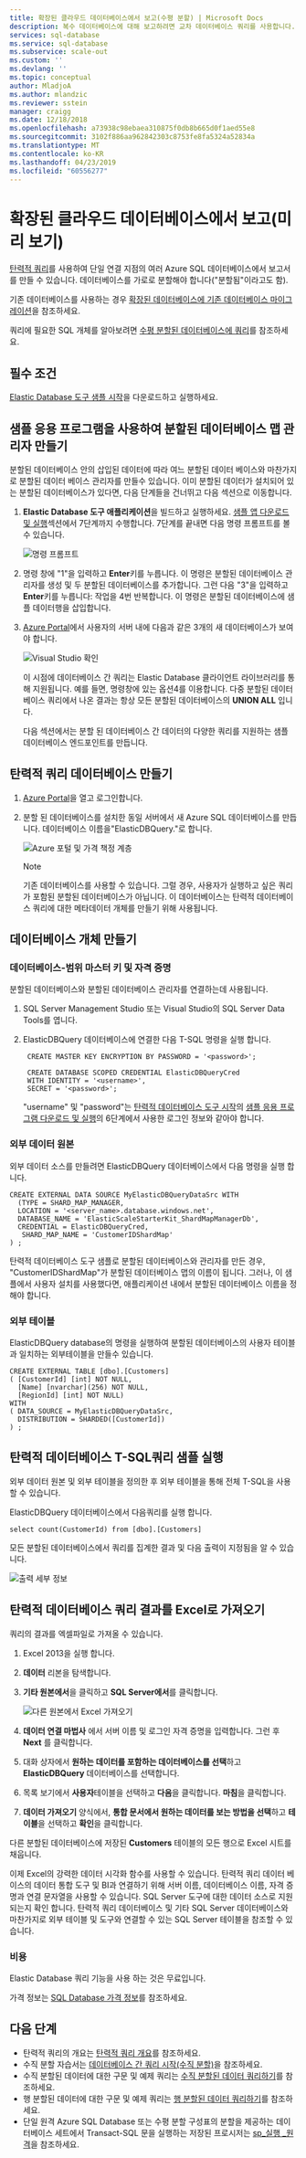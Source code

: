 ```yaml
---
title: 확장된 클라우드 데이터베이스에서 보고(수평 분할) | Microsoft Docs
description: 복수 데이터베이스에 대해 보고하려면 교차 데이터베이스 쿼리를 사용합니다.
services: sql-database
ms.service: sql-database
ms.subservice: scale-out
ms.custom: ''
ms.devlang: ''
ms.topic: conceptual
author: MladjoA
ms.author: mlandzic
ms.reviewer: sstein
manager: craigg
ms.date: 12/18/2018
ms.openlocfilehash: a73938c98ebaea310875f0db8b665d0f1aed55e8
ms.sourcegitcommit: 3102f886aa962842303c8753fe8fa5324a52834a
ms.translationtype: MT
ms.contentlocale: ko-KR
ms.lasthandoff: 04/23/2019
ms.locfileid: "60556277"
---
```

# <a name="report-across-scaled-out-cloud-databases-preview"></a>확장된 클라우드 데이터베이스에서 보고(미리 보기)

[탄력적 쿼리](sql-database-elastic-query-overview.md)를 사용하여 단일 연결 지점의 여러 Azure SQL 데이터베이스에서 보고서를 만들 수 있습니다. 데이터베이스를 가로로 분할해야 합니다("분할됨"이라고도 함).

기존 데이터베이스를 사용하는 경우 [확장된 데이터베이스에 기존 데이터베이스 마이그레이션](sql-database-elastic-convert-to-use-elastic-tools.md)을 참조하세요.

쿼리에 필요한 SQL 개체를 알아보려면 [수평 분할된 데이터베이스에 쿼리](sql-database-elastic-query-horizontal-partitioning.md)를 참조하세요.

## <a name="prerequisites"></a>필수 조건

[Elastic Database 도구 샘플 시작](sql-database-elastic-scale-get-started.md)을 다운로드하고 실행하세요.

## <a name="create-a-shard-map-manager-using-the-sample-app"></a>샘플 응용 프로그램을 사용하여 분할된 데이터베이스 맵 관리자 만들기
분할된 데이터베이스 안의 삽입된 데이터에 따라 여느 분할된 데이터 베이스와 마찬가지로 분할된 데이터 베이스 관리자를 만들수 있습니다. 이미 분할된 데이터가 설치되어 있는 분할된 데이터베이스가 있다면, 다음 단계들을 건너뛰고 다음 섹션으로 이동합니다.

1. **Elastic Database 도구 애플리케이션**을 빌드하고 실행하세요. [샘플 앱 다운로드 및 실행](sql-database-elastic-scale-get-started.md#download-and-run-the-sample-app)섹션에서 7단계까지 수행합니다. 7단계를 끝내면 다음 명령 프롬프트를 볼 수 있습니다.

    ![명령 프롬프트][1]
2. 명령 창에 "1"을 입력하고 **Enter**키를 누릅니다. 이 명령은 분할된 데이터베이스 관리자를 생성 및 두 분할된 데이터베이스를 추가합니다. 그런 다음 "3"을 입력하고 **Enter**키를 누릅니다: 작업을 4번 반복합니다. 이 명령은 분할된 데이터베이스에 샘플 데이터행을 삽입합니다.
3. [Azure Portal](https://portal.azure.com)에서 사용자의 서버 내에 다음과 같은 3개의 새 데이터베이스가 보여야 합니다.

   ![Visual Studio 확인][2]

   이 시점에 데이터베이스 간 쿼리는 Elastic Database 클라이언트 라이브러리를 통해 지원됩니다. 예를 들면, 명령창에 있는 옵션4를 이용합니다. 다중 분할된 데이터베이스 쿼리에서 나온 결과는 항상 모든 분할된 데이터베이스의 **UNION ALL** 입니다.

   다음 섹션에서는 분할 된 데이터베이스 간 데이터의 다양한 쿼리를 지원하는 샘플 데이터베이스 엔드포인트를 만듭니다.

## <a name="create-an-elastic-query-database"></a>탄력적 쿼리 데이터베이스 만들기
1. [Azure Portal](https://portal.azure.com)을 열고 로그인합니다.
2. 분할 된 데이터베이스를 설치한 동일 서버에서 새 Azure SQL 데이터베이스를 만듭니다. 데이터베이스 이름을"ElasticDBQuery."로 합니다.

    ![Azure 포털 및 가격 책정 계층][3]

    > [!NOTE]
    > 기존 데이터베이스를 사용할 수 있습니다. 그럴 경우, 사용자가 실행하고 싶은 쿼리가 포함된 분할된 데이터베이스가 아닙니다. 이 데이터베이스는 탄력적 데이터베이스 쿼리에 대한 메타데이터 개체를 만들기 위해 사용됩니다.
    >

## <a name="create-database-objects"></a>데이터베이스 개체 만들기
### <a name="database-scoped-master-key-and-credentials"></a>데이터베이스-범위 마스터 키 및 자격 증명
분할된 데이터베이스와 분할된 데이터베이스 관리자를 연결하는데 사용됩니다.

1. SQL Server Management Studio 또는 Visual Studio의 SQL Server Data Tools를 엽니다.
2. ElasticDBQuery 데이터베이스에 연결한 다음 T-SQL 명령을 실행 합니다.

        CREATE MASTER KEY ENCRYPTION BY PASSWORD = '<password>';

        CREATE DATABASE SCOPED CREDENTIAL ElasticDBQueryCred
        WITH IDENTITY = '<username>',
        SECRET = '<password>';

    "username" 및 "password"는 [탄력적 데이터베이스 도구 시작](sql-database-elastic-scale-get-started.md)의 [샘플 응용 프로그램 다운로드 및 실행](sql-database-elastic-scale-get-started.md#download-and-run-the-sample-app)의 6단계에서 사용한 로그인 정보와 같아야 합니다.

### <a name="external-data-sources"></a>외부 데이터 원본
외부 데이터 소스를 만들려면 ElasticDBQuery 데이터베이스에서 다음 명령을 실행 합니다.

    CREATE EXTERNAL DATA SOURCE MyElasticDBQueryDataSrc WITH
      (TYPE = SHARD_MAP_MANAGER,
      LOCATION = '<server_name>.database.windows.net',
      DATABASE_NAME = 'ElasticScaleStarterKit_ShardMapManagerDb',
      CREDENTIAL = ElasticDBQueryCred,
       SHARD_MAP_NAME = 'CustomerIDShardMap'
    ) ;

 탄력적 데이터베이스 도구 샘플로  분할된 데이터베이스와 관리자를 만든 경우, "CustomerIDShardMap"가 분할된 데이터베이스 맵의 이름이 됩니다. 그러나, 이 샘플에서 사용자 설치를 사용했다면, 애플리케이션 내에서 분할된 데이터베이스 이름을 정해야 합니다.

### <a name="external-tables"></a>외부 테이블
ElasticDBQuery database의 명령을 실행하여 분할된 데이터베이스의 사용자 테이블과 일치하는 외부테이블을 만들수 있습니다.

    CREATE EXTERNAL TABLE [dbo].[Customers]
    ( [CustomerId] [int] NOT NULL,
      [Name] [nvarchar](256) NOT NULL,
      [RegionId] [int] NOT NULL)
    WITH
    ( DATA_SOURCE = MyElasticDBQueryDataSrc,
      DISTRIBUTION = SHARDED([CustomerId])
    ) ;

## <a name="execute-a-sample-elastic-database-t-sql-query"></a>탄력적 데이터베이스 T-SQL쿼리 샘플 실행
외부 데이터 원본 및 외부 테이블을 정의한 후 외부 테이블을 통해 전체 T-SQL을 사용할 수 있습니다.

ElasticDBQuery 데이터베이스에서 다음쿼리를 실행 합니다.

    select count(CustomerId) from [dbo].[Customers]

모든 분할된 데이터베이스에서 쿼리를 집계한 결과 및 다음 출력이 지정됨을 알 수 있습니다.

![출력 세부 정보][4]

## <a name="import-elastic-database-query-results-to-excel"></a>탄력적 데이터베이스 쿼리 결과를 Excel로 가져오기
 쿼리의 결과를 엑셀파일로 가져올 수 있습니다.

1. Excel 2013을 실행 합니다.
2. **데이터** 리본을 탐색합니다.
3. **기타 원본에서**을 클릭하고 **SQL Server에서**를 클릭합니다.

   ![다른 원본에서 Excel 가져오기][5]
4. **데이터 연결 마법사** 에서 서버 이름 및 로그인 자격 증명을 입력합니다. 그런 후 **Next** 를 클릭합니다.
5. 대화 상자에서 **원하는 데이터를 포함하는 데이터베이스를 선택**하고 **ElasticDBQuery** 데이터베이스를 선택합니다.
6. 목록 보기에서 **사용자**테이블을 선택하고 **다음**을 클릭합니다. **마침**을 클릭합니다.
7. **데이터 가져오기** 양식에서, **통합 문서에서 원하는 데이터를 보는 방법을 선택**하고 **테이블**을 선택하고 **확인**을 클릭합니다.

다른 분할된 데이터베이스에 저장된 **Customers** 테이블의 모든 행으로 Excel 시트를 채웁니다.

이제 Excel의 강력한 데이터 시각화 함수를 사용할 수 있습니다. 탄력적 쿼리 데이터 베이스의 데이터 통합 도구 및 BI과 연결하기 위해 서버 이름, 데이터베이스 이름, 자격 증명과 연결 문자열을 사용할 수 있습니다. SQL Server 도구에 대한 데이터 소스로 지원 되는지 확인 합니다. 탄력적 쿼리 데이터베이스 및 기타 SQL Server 데이터베이스와 마찬가지로 외부 테이블 및 도구와 연결할 수 있는 SQL Server 테이블을 참조할 수 있습니다.

### <a name="cost"></a>비용
Elastic Database 쿼리 기능을 사용 하는 것은 무료입니다.

가격 정보는 [SQL Database 가격 정보](https://azure.microsoft.com/pricing/details/sql-database/)를 참조하세요.

## <a name="next-steps"></a>다음 단계

* 탄력적 쿼리의 개요는 [탄력적 쿼리 개요](sql-database-elastic-query-overview.md)를 참조하세요.
* 수직 분할 자습서는 [데이터베이스 간 쿼리 시작(수직 분할)](sql-database-elastic-query-getting-started-vertical.md)을 참조하세요.
* 수직 분할된 데이터에 대한 구문 및 예제 쿼리는 [수직 분할된 데이터 쿼리하기](sql-database-elastic-query-vertical-partitioning.md)를 참조하세요.
* 행 분할된 데이터에 대한 구문 및 예제 쿼리는 [행 분할된 데이터 쿼리하기](sql-database-elastic-query-horizontal-partitioning.md)를 참조하세요.
* 단일 원격 Azure SQL Database 또는 수평 분할 구성표의 분할을 제공하는 데이터베이스 세트에서 Transact-SQL 문을 실행하는 저장된 프로시저는 [sp\_실행 \_원격](https://msdn.microsoft.com/library/mt703714)을 참조하세요.


<!--Image references-->
[1]: ./media/sql-database-elastic-query-getting-started/cmd-prompt.png
[2]: ./media/sql-database-elastic-query-getting-started/portal.png
[3]: ./media/sql-database-elastic-query-getting-started/tiers.png
[4]: ./media/sql-database-elastic-query-getting-started/details.png
[5]: ./media/sql-database-elastic-query-getting-started/exel-sources.png
<!--anchors-->
